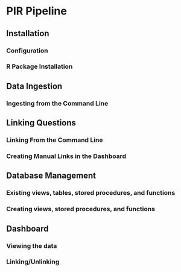 # PIR Pipeline

## Installation
### Configuration
### R Package Installation
## Data Ingestion
### Ingesting from the Command Line
## Linking Questions
### Linking From the Command Line
### Creating Manual Links in the Dashboard
## Database Management
### Existing views, tables, stored procedures, and functions
### Creating views, stored procedures, and functions
## Dashboard
### Viewing the data
### Linking/Unlinking